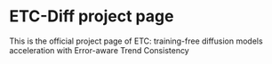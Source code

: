 # ETC-Diff project page
This is the official project page of ETC: training-free diffusion models acceleration with Error-aware Trend Consistency
